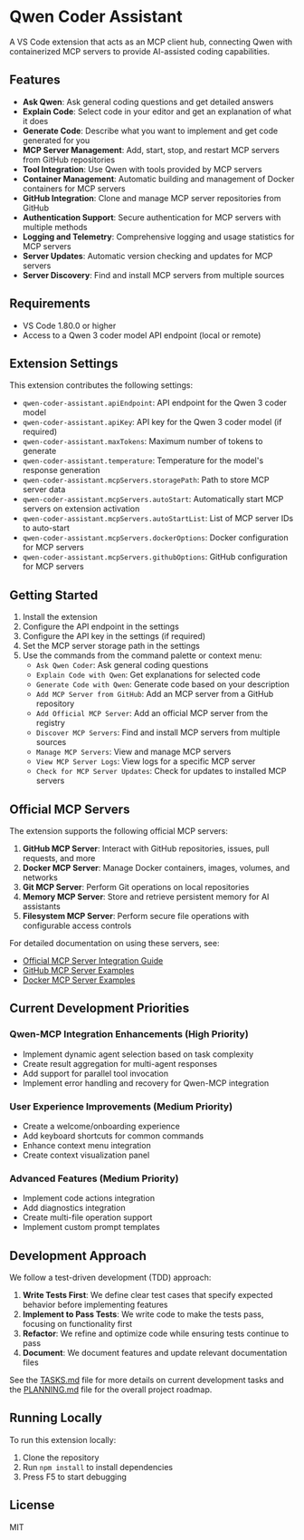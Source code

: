 # Qwen Coder Assistant

A VS Code extension that acts as an MCP client hub, connecting Qwen with containerized MCP servers to provide AI-assisted coding capabilities.

## Features

- **Ask Qwen**: Ask general coding questions and get detailed answers
- **Explain Code**: Select code in your editor and get an explanation of what it does
- **Generate Code**: Describe what you want to implement and get code generated for you
- **MCP Server Management**: Add, start, stop, and restart MCP servers from GitHub repositories
- **Tool Integration**: Use Qwen with tools provided by MCP servers
- **Container Management**: Automatic building and management of Docker containers for MCP servers
- **GitHub Integration**: Clone and manage MCP server repositories from GitHub
- **Authentication Support**: Secure authentication for MCP servers with multiple methods
- **Logging and Telemetry**: Comprehensive logging and usage statistics for MCP servers
- **Server Updates**: Automatic version checking and updates for MCP servers
- **Server Discovery**: Find and install MCP servers from multiple sources

## Requirements

- VS Code 1.80.0 or higher
- Access to a Qwen 3 coder model API endpoint (local or remote)

## Extension Settings

This extension contributes the following settings:

- `qwen-coder-assistant.apiEndpoint`: API endpoint for the Qwen 3 coder model
- `qwen-coder-assistant.apiKey`: API key for the Qwen 3 coder model (if required)
- `qwen-coder-assistant.maxTokens`: Maximum number of tokens to generate
- `qwen-coder-assistant.temperature`: Temperature for the model's response generation
- `qwen-coder-assistant.mcpServers.storagePath`: Path to store MCP server data
- `qwen-coder-assistant.mcpServers.autoStart`: Automatically start MCP servers on extension activation
- `qwen-coder-assistant.mcpServers.autoStartList`: List of MCP server IDs to auto-start
- `qwen-coder-assistant.mcpServers.dockerOptions`: Docker configuration for MCP servers
- `qwen-coder-assistant.mcpServers.githubOptions`: GitHub configuration for MCP servers

## Getting Started

1. Install the extension
2. Configure the API endpoint in the settings
3. Configure the API key in the settings (if required)
4. Set the MCP server storage path in the settings
5. Use the commands from the command palette or context menu:
   - `Ask Qwen Coder`: Ask general coding questions
   - `Explain Code with Qwen`: Get explanations for selected code
   - `Generate Code with Qwen`: Generate code based on your description
   - `Add MCP Server from GitHub`: Add an MCP server from a GitHub repository
   - `Add Official MCP Server`: Add an official MCP server from the registry
   - `Discover MCP Servers`: Find and install MCP servers from multiple sources
   - `Manage MCP Servers`: View and manage MCP servers
   - `View MCP Server Logs`: View logs for a specific MCP server
   - `Check for MCP Server Updates`: Check for updates to installed MCP servers

## Official MCP Servers

The extension supports the following official MCP servers:

1. **GitHub MCP Server**: Interact with GitHub repositories, issues, pull requests, and more
2. **Docker MCP Server**: Manage Docker containers, images, volumes, and networks
3. **Git MCP Server**: Perform Git operations on local repositories
4. **Memory MCP Server**: Store and retrieve persistent memory for AI assistants
5. **Filesystem MCP Server**: Perform secure file operations with configurable access controls

For detailed documentation on using these servers, see:

- [Official MCP Server Integration Guide](./docs/research/mcp-servers/official_mcp_server_integration.md)
- [GitHub MCP Server Examples](./docs/examples/mcp-servers/github_examples.md)
- [Docker MCP Server Examples](./docs/examples/mcp-servers/docker_examples.md)

## Current Development Priorities

### Qwen-MCP Integration Enhancements (High Priority)

- Implement dynamic agent selection based on task complexity
- Create result aggregation for multi-agent responses
- Add support for parallel tool invocation
- Implement error handling and recovery for Qwen-MCP integration

### User Experience Improvements (Medium Priority)

- Create a welcome/onboarding experience
- Add keyboard shortcuts for common commands
- Enhance context menu integration
- Create context visualization panel

### Advanced Features (Medium Priority)

- Implement code actions integration
- Add diagnostics integration
- Create multi-file operation support
- Implement custom prompt templates

## Development Approach

We follow a test-driven development (TDD) approach:

1. **Write Tests First**: We define clear test cases that specify expected behavior before implementing features
2. **Implement to Pass Tests**: We write code to make the tests pass, focusing on functionality first
3. **Refactor**: We refine and optimize code while ensuring tests continue to pass
4. **Document**: We document features and update relevant documentation files

See the [TASKS.md](./TASKS.md) file for more details on current development tasks and the [PLANNING.md](./PLANNING.md) file for the overall project roadmap.

## Running Locally

To run this extension locally:

1. Clone the repository
2. Run `npm install` to install dependencies
3. Press F5 to start debugging

## License

MIT
